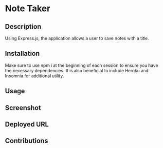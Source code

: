 # Note Taker

## Description

Using Express.js, the application allows a user to save notes with a title. 

## Installation

Make sure to use npm i at the beginning of each session to ensure you have the necessary dependencies. It is also beneficial to include Heroku and Insomnia for additional utility. 

## Usage



## Screenshot



## Deployed URL



## Contributions